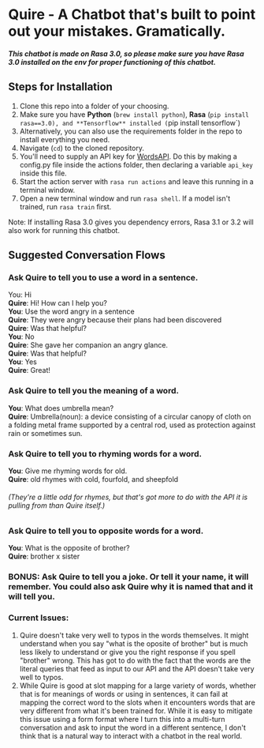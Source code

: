 # Quire - A Chatbot that's built to point out your mistakes. Gramatically.

##### _This chatbot is made on Rasa 3.0, so please make sure you have Rasa 3.0 installed on the env for proper functioning of this chatbot._

## Steps for Installation
1. Clone this repo into a folder of your choosing.
2. Make sure you have **Python** (`brew install python`), **Rasa** (`pip install rasa==3.0), and **Tensorflow** installed (`pip install tensorflow`)
3. Alternatively, you can also use the requirements folder in the repo to install everything you need.
4. Navigate (`cd`) to the cloned repository.
5. You'll need to supply an API key for [WordsAPI](https://rapidapi.com/dpventures/api/wordsapi). Do this by making a config.py file inside the actions folder, then declaring a variable `api_key` inside this file.
6. Start the action server with `rasa run actions` and leave this running in a terminal window.
7. Open a new terminal window and run `rasa shell`. If a model isn't trained, run `rasa train` first.

Note: If installing Rasa 3.0 gives you dependency errors, Rasa 3.1 or 3.2 will also work for running this chatbot.

## Suggested Conversation Flows

### Ask Quire to tell you to use a word in a sentence.
  You: Hi \
  **Quire**: Hi! How can I help you? \
  **You**: Use the word angry in a sentence \
  **Quire**: They were angry because their plans had been discovered \
  **Quire**: Was that helpful? \
  **You**: No \
  **Quire**: She gave her companion an angry glance. \
  **Quire**: Was that helpful? \
  **You**: Yes \
  **Quire**: Great!

### Ask Quire to tell you the meaning of a word.
  **You**: What does umbrella mean? \
  **Quire**: Umbrella(noun): a device consisting of a circular canopy of cloth on a folding metal frame supported by a central rod, used as protection against rain or sometimes sun. 

### Ask Quire to tell you to rhyming words for a word.
  **You**: Give me rhyming words for old. \
  **Quire**: old rhymes with cold, fourfold, and sheepfold
######  _(They're a little odd for rhymes, but that's got more to do with the API it is pulling from than Quire itself.)_

### Ask Quire to tell you to opposite words for a word.
  **You**: What is the opposite of brother? \
  **Quire**: brother x sister 

### BONUS: Ask Quire to tell you a joke. Or tell it your name, it will remember. You could also ask Quire why it is named that and it will tell you.


### Current Issues:

1. Quire doesn't take very well to typos in the words themselves. It might understand when you say "what is the oposite of brother" but is much less likely to understand or give you the right response if you spell "brother" wrong. This has got to do with the fact that the words are the literal queries that feed as input to our API and the API doesn't take very well to typos.
2. While Quire is good at slot mapping for a large variety of words, whether that is for meanings of words or using in sentences, it can fail at mapping the correct word to the slots when it encounters words that are very different from what it's been trained for. While it is easy to mitigate this issue using a form format where I turn this into a multi-turn conversation and ask to input the word in a different sentence, I don't think that is a natural way to interact with a chatbot in the real world. 

